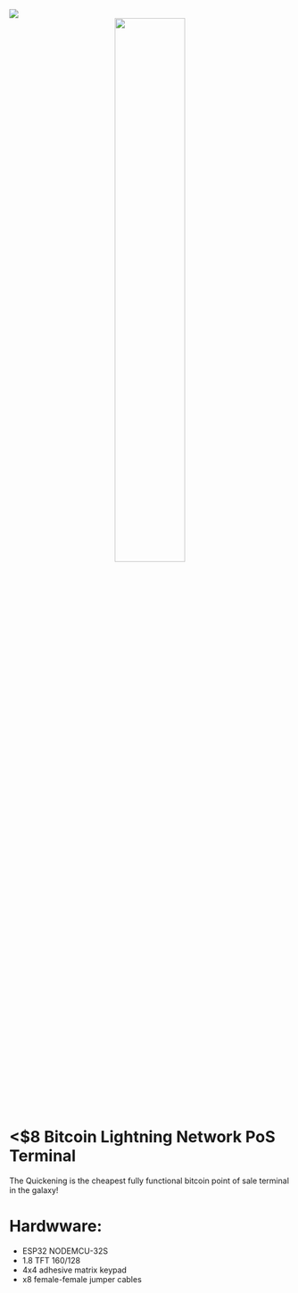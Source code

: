 
<img src="https://i.imgur.com/MmSiOjs.png" />

<center><img src="https://i.imgur.com/nIjz1as.gif" padding="0,50%,0,0" width="50%" /></center>

# <$8 Bitcoin Lightning Network PoS Terminal

The Quickening is the cheapest fully functional bitcoin point of sale terminal in the galaxy!


 # Hardwware:
* ESP32 NODEMCU-32S
* 1.8 TFT 160/128
* 4x4 adhesive matrix keypad
* x8 female-female jumper cables
